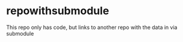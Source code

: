 # repowithsubmodule
This repo only has code, but links to another repo with the data in via submodule
